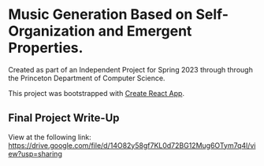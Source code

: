 # Music Generation Based on Self-Organization and Emergent Properties. 

Created as part of an Independent Project for Spring 2023 through through the Princeton Department of Computer Science.

This project was bootstrapped with [Create React App](https://github.com/facebook/create-react-app).

## Final Project Write-Up

View at the following link: https://drive.google.com/file/d/14O82y58gf7KL0d72BG12Mug6OTym7q4l/view?usp=sharing
